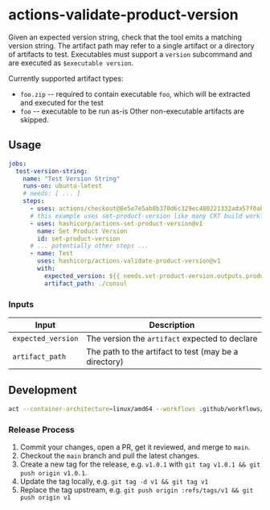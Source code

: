 # actions-validate-product-version

Given an expected version string,
check that the tool emits a matching version string.
The artifact path may refer to a single artifact
or a directory of artifacts to test.
Executables must support a `version` subcommand
and are executed as `$executable version`.

Currently supported artifact types:
   * `foo.zip` -- required to contain executable `foo`, which will be extracted and executed for the test
   * `foo` -- executable to be run as-is
Other non-executable artifacts are skipped.


## Usage

```yaml
jobs:
  test-version-string:
    name: "Test Version String"
    runs-on: ubuntu-latest
    # needs: [ ... ]
    steps:
      - uses: actions/checkout@8e5e7e5ab8b370d6c329ec480221332ada57f0ab # v3.5.2
      # this example uses set-product-version like many CRT build workflows
      - uses: hashicorp/actions-set-product-version@v1
        name: Set Product Version
        id: set-product-version
      # ... potentially other steps ...
      - name: Test
        uses: hashicorp/actions-validate-product-version@v1
        with:
          expected_version: ${{ needs.set-product-version.outputs.product-version }}
          artifact_path: ./consul
```

### Inputs

| Input              | Description                                            |
| ------------------ | ------------------------------------------------------ |
| `expected_version` | The version the `artifact` expected to declare         |
| `artifact_path`    | The path to the artifact to test (may be a directory)  |


## Development

```bash
act --container-architecture=linux/amd64 --workflows .github/workflows/test.yml
```

### Release Process

1. Commit your changes, open a PR, get it reviewed, and merge to `main`.
1. Checkout the `main` branch and pull the latest changes.
1. Create a new tag for the release, e.g. `v1.0.1` with `git tag v1.0.1 && git push origin v1.0.1`.
1. Update the tag locally, e.g. `git tag -d v1 && git tag v1`
1. Replace the tag upstream, e.g. `git push origin :refs/tags/v1 && git push origin v1`

